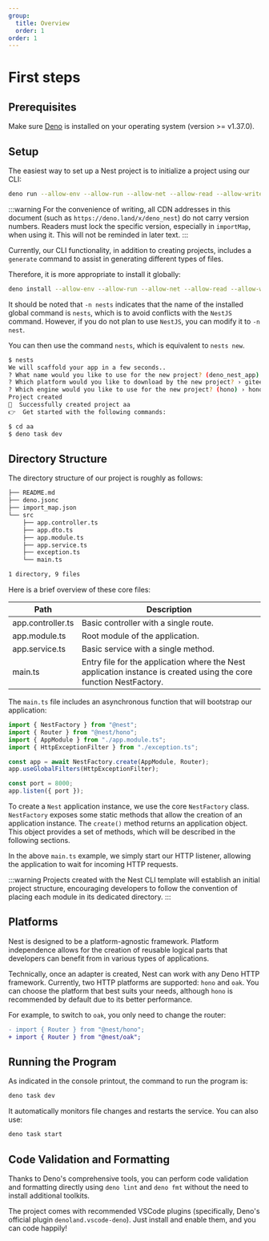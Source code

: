 ```yaml
---
group:
  title: Overview
  order: 1
order: 1
---
```


# First steps

## Prerequisites

Make sure [Deno](https://deno.com/) is installed on your operating system (version >= v1.37.0).

## Setup

The easiest way to set up a Nest project is to initialize a project using our CLI:

```bash
deno run --allow-env --allow-run --allow-net --allow-read --allow-write --import-map https://deno.land/x/deno_nest/cli/import_map.json https://deno.land/x/deno_nest/cli/main.ts
```

:::warning
For the convenience of writing, all CDN addresses in this document (such as `https://deno.land/x/deno_nest`) do not carry version numbers. Readers must lock the specific version, especially in `importMap`, when using it. This will not be reminded in later text.
:::

Currently, our CLI functionality, in addition to creating projects, includes a `generate` command to assist in generating different types of files.

Therefore, it is more appropriate to install it globally:

```bash
deno install --allow-env --allow-run --allow-net --allow-read --allow-write --import-map https://deno.land/x/deno_nest/cli/import_map.json  -n nests -f https://deno.land/x/deno_nest/cli/main.ts
```

It should be noted that `-n nests` indicates that the name of the installed global command is `nests`, which is to avoid conflicts with the `NestJS` command. However, if you do not plan to use `NestJS`, you can modify it to `-n nest`.

You can then use the command `nests`, which is equivalent to `nests new`.

```bash
$ nests
We will scaffold your app in a few seconds..
? What name would you like to use for the new project? (deno_nest_app) › aa
? Which platform would you like to download by the new project? › gitee+ssh
? Which engine would you like to use for the new project? (hono) › hono
Project created
🚀  Successfully created project aa
👉  Get started with the following commands:

$ cd aa
$ deno task dev
```

## Directory Structure

The directory structure of our project is roughly as follows:

```bash
├── README.md
├── deno.jsonc
├── import_map.json
└── src
    ├── app.controller.ts
    ├── app.dto.ts
    ├── app.module.ts
    ├── app.service.ts
    ├── exception.ts
    └── main.ts

1 directory, 9 files
```

Here is a brief overview of these core files:

| Path | Description |
| --- | --- |
| app.controller.ts | Basic controller with a single route. |
| app.module.ts | Root module of the application. |
| app.service.ts | Basic service with a single method. |
| main.ts | Entry file for the application where the Nest application instance is created using the core function NestFactory. |

The `main.ts` file includes an asynchronous function that will bootstrap our application:

```typescript
import { NestFactory } from "@nest";
import { Router } from "@nest/hono";
import { AppModule } from "./app.module.ts";
import { HttpExceptionFilter } from "./exception.ts";

const app = await NestFactory.create(AppModule, Router);
app.useGlobalFilters(HttpExceptionFilter);

const port = 8000;
app.listen({ port });
```

To create a `Nest` application instance, we use the core `NestFactory` class. `NestFactory` exposes some static methods that allow the creation of an application instance. The `create()` method returns an application object. This object provides a set of methods, which will be described in the following sections.

In the above `main.ts` example, we simply start our HTTP listener, allowing the application to wait for incoming HTTP requests.

:::warning
Projects created with the Nest CLI template will establish an initial project structure, encouraging developers to follow the convention of placing each module in its dedicated directory.
:::

## Platforms

Nest is designed to be a platform-agnostic framework. Platform independence allows for the creation of reusable logical parts that developers can benefit from in various types of applications.

Technically, once an adapter is created, Nest can work with any Deno HTTP framework. Currently, two HTTP platforms are supported: `hono` and `oak`. You can choose the platform that best suits your needs, although `hono` is recommended by default due to its better performance.

For example, to switch to `oak`, you only need to change the router:

```diff
- import { Router } from "@nest/hono";
+ import { Router } from "@nest/oak";
```

## Running the Program

As indicated in the console printout, the command to run the program is:

```bash
deno task dev
```

It automatically monitors file changes and restarts the service. You can also use:

```bash
deno task start
```

## Code Validation and Formatting

Thanks to Deno's comprehensive tools, you can perform code validation and formatting directly using `deno lint` and `deno fmt` without the need to install additional toolkits.

The project comes with recommended VSCode plugins (specifically, Deno's official plugin `denoland.vscode-deno`). Just install and enable them, and you can code happily!
